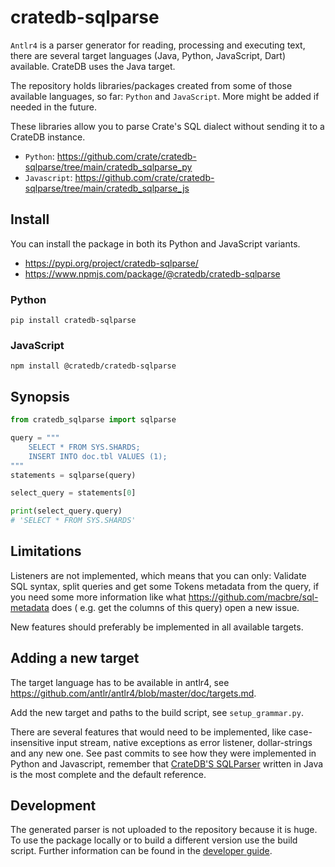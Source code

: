# cratedb-sqlparse

`Antlr4` is a parser generator for reading, processing and executing text, there are several
target languages (Java, Python, JavaScript, Dart) available. CrateDB uses the Java target.

The repository holds libraries/packages created from some of those available languages, so
far: `Python` and `JavaScript`. More might be added if needed in the future.

These libraries allow you to parse Crate's SQL dialect without sending it to a CrateDB instance.

- `Python`: https://github.com/crate/cratedb-sqlparse/tree/main/cratedb_sqlparse_py
- `Javascript`: https://github.com/crate/cratedb-sqlparse/tree/main/cratedb_sqlparse_js


## Install

You can install the package in both its Python and JavaScript variants.

- https://pypi.org/project/cratedb-sqlparse/
- https://www.npmjs.com/package/@cratedb/cratedb-sqlparse

### Python

```shell
pip install cratedb-sqlparse
```

### JavaScript
```shell
npm install @cratedb/cratedb-sqlparse
```


## Synopsis

```python
from cratedb_sqlparse import sqlparse

query = """
    SELECT * FROM SYS.SHARDS;
    INSERT INTO doc.tbl VALUES (1);
"""
statements = sqlparse(query)

select_query = statements[0]

print(select_query.query)
# 'SELECT * FROM SYS.SHARDS'
```

## Limitations

Listeners are not implemented, which means that you can only: Validate SQL syntax,
split queries and get some Tokens metadata from
the query, if you need some more information like what https://github.com/macbre/sql-metadata does (
e.g. get the columns of this query) open a new issue.

New features should preferably be implemented in all available targets.

## Adding a new target

The target language has to be available in antlr4,
see https://github.com/antlr/antlr4/blob/master/doc/targets.md.
 
Add the new target and paths to the build script, see `setup_grammar.py`.

There are several features that would need to be implemented, like case-insensitive input stream, native
exceptions as error listener, dollar-strings and any new one. See past commits to see how they were
implemented in Python and Javascript, remember that [CrateDB'S SQLParser](https://github.com/crate/crate/tree/master/libs/sql-parser/src/main/java/io/crate/sql/parser) written in Java is the most
complete and the default reference.

## Development

The generated parser is not uploaded to the repository because it is huge.
To use the package locally or to build a different version use the build script.
Further information can be found in the [developer guide](DEVELOP.md).
